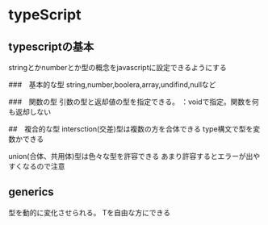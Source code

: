 # typeScript

## typescriptの基本
stringとかnumberとか型の概念をjavascriptに設定できるようにする

###　基本的な型
string,number,boolera,array,undifind,nullなど

###　関数の型
引数の型と返却値の型を指定できる。
：voidで指定。関数を何も返却しない

##　複合的な型
intersction(交差)型は複数の方を合体できる
type構文で型を変数かできる

union(合体、共用体)型は色々な型を許容できる
あまり許容するとエラーが出やすくなるので注意

## generics
型を動的に変化させられる。
Tを自由な方にできる
